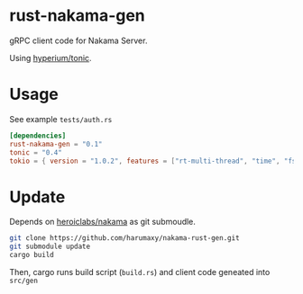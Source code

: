 # rust-nakama-gen

gRPC client code for Nakama Server.

Using [hyperium/tonic](https://github.com/hyperium/tonic/issues?q=import).



# Usage

See example `tests/auth.rs`

```toml
[dependencies]
rust-nakama-gen = "0.1"
tonic = "0.4"
tokio = { version = "1.0.2", features = ["rt-multi-thread", "time", "fs", "macros", "net"] }
```

# Update

Depends on [heroiclabs/nakama](https://github.com/heroiclabs/nakama) as git submoudle.

```sh
git clone https://github.com/harumaxy/nakama-rust-gen.git
git submodule update
cargo build
```

Then, cargo runs build script (`build.rs`) and client code geneated into `src/gen`